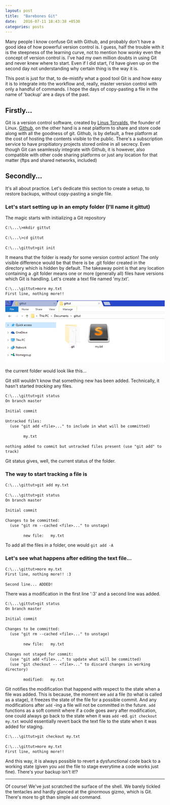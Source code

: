 ```yaml
---
layout: post
title:  "Barebones Git"
date:   2016-07-11 18:43:38 +0530
categories: posts
---
```


Many people I know confuse Git with Github, and probably don't have a good idea of how powerful version control is. I guess, half the trouble with it is the steepness of the learning curve, not to mention how wonky even the concept of version control is. I've had my own million doubts in using Git and never knew where to start. Even if I did start, I'd have given up on the second day not understanding why certain thing is the way it is.

This post is just for that, to de-mistify what a good tool Git is and how easy it is to integrate into the workflow and, really, master version control with only a handful of commands. I hope the days of copy-pasting a file in the name of 'backup' are a days of the past.

## Firstly...
Git is a version control software, created by [Linus Torvalds](https://www.linux.com/blog/10-years-git-interview-git-creator-linus-torvalds), the founder of Linux. [Github](github.com), on the other hand is a neat platform to share and store code along with all the goodness of git. Github, is by default, a free platform at the cost of hosting the contents visible to the public. There's a subscription service to have propitiatory projects stored online in all secrecy. Even though Git can seamlessly integrate with Github, it is however, also compatible with other code sharing platforms or just any location for that matter (ftps and shared networks, included)

## Secondly...
It's all about practice. Let's dedicate this section to create a setup, to restore backups, without copy-pasting a single file.

### Let's start setting up in an empty folder (I'll name it gittut)

The magic starts with initializing a Git repository

```
C:\...\>mkdir gittut

C:\...\>cd gittut

C:\...\gittut>git init
```

It means that the folder is ready for some version control action! The only visible difference would be that there is be .git folder created in the directory which is hidden by default. The takeaway point is that any location containing a .git folder means one or more (generally all) files have versions which Git is handling. Let's create a text file named 'my.txt'.

```
C:\...\gittut>more my.txt
First line, nothing more!!

```

![on my waaaay!](/assets/gittut/initialized_folder.jpg)
<div class="caption">the current folder would look like this...</div>

Git still wouldn't know that something new has been added. Technically, it hasn't started *tracking* any files. 

```
C:\...\gittut>git status
On branch master

Initial commit

Untracked files:
  (use "git add <file>..." to include in what will be committed)

        my.txt

nothing added to commit but untracked files present (use "git add" to track)
```

Git status gives, well, the current status of the folder. 

### The way to start tracking a file is

```
C:\...\gittut>git add my.txt

C:\...\gittut>git status
On branch master

Initial commit

Changes to be committed:
  (use "git rm --cached <file>..." to unstage)

        new file:   my.txt
```

To add all the files in a folder, one would ```git add -A```

### Let's see what happens after editing the text file...

```
C:\...\gittut>more my.txt
First line, nothing more!! :3

Second line... ADDED!

```
There was a modification in the first line ':3' and a second line was added.

```
C:\...\gittut>git status
On branch master

Initial commit

Changes to be committed:
  (use "git rm --cached <file>..." to unstage)

        new file:   my.txt

Changes not staged for commit:
  (use "git add <file>..." to update what will be committed)
  (use "git checkout -- <file>..." to discard changes in working directory)

        modified:   my.txt
```

Git notifies the modification that happend with respect to the state when a file was added. This is because, the moment we ```add``` a file (to what is called as a stage), it freezes the state of the file for a possible commit. And any modifications after ```add``` -ing a file will not be committed in the future. ```add``` functions as a soft commit where if a code goes awry after modification, one could always go back to the state when it was ```add``` -ed. ```git checkout my.txt``` would essentially revert back the text file to the state when it was added for staging. 

```
C:\...\gittut>git checkout my.txt

C:\...\gittut>more my.txt
First line, nothing more!!

```

And this way, it is always possible to revert a dysfunctional code back to a working state (given you ```add``` the file to stage everytime a code works just fine). There's your backup isn't it!?

---

Of course! We've just scratched the surface of the shell. We barely tickled the tentacles and hardly glanced at the ginormous gizmo, which is Git. There's more to git than simple ```add``` command.